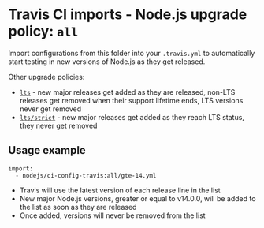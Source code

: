 # Travis CI imports - Node.js upgrade policy: `all`

Import configurations from this folder into your `.travis.yml` to automatically start testing in new versions of Node.js as they get released.

Other upgrade policies:

- [`lts`](../lts) - new major releases get added as they are released, non-LTS releases get removed when their support lifetime ends, LTS versions never get removed
- [`lts/strict`](../lts/strict) - new major releases get added as they reach LTS status, they never get removed   


## Usage example

```
import:
  - nodejs/ci-config-travis:all/gte-14.yml
```

- Travis will use the latest version of each release line in the list
- New major Node.js versions, greater or equal to v14.0.0, will be added to the list as soon as they are released
- Once added, versions will never be removed from the list
